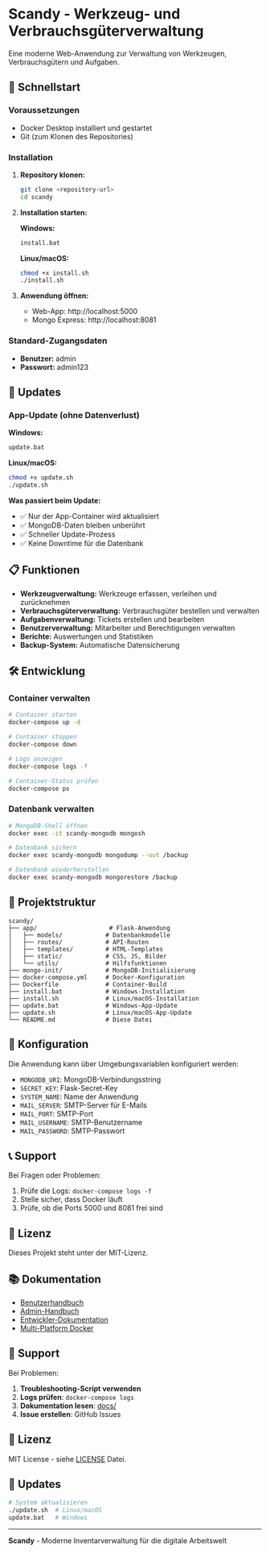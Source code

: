 # Scandy - Werkzeug- und Verbrauchsgüterverwaltung

Eine moderne Web-Anwendung zur Verwaltung von Werkzeugen, Verbrauchsgütern und Aufgaben.

## 🚀 Schnellstart

### Voraussetzungen
- Docker Desktop installiert und gestartet
- Git (zum Klonen des Repositories)

### Installation

1. **Repository klonen:**
   ```bash
   git clone <repository-url>
   cd scandy
   ```

2. **Installation starten:**

   **Windows:**
   ```cmd
   install.bat
   ```

   **Linux/macOS:**
   ```bash
   chmod +x install.sh
   ./install.sh
   ```

3. **Anwendung öffnen:**
   - Web-App: http://localhost:5000
   - Mongo Express: http://localhost:8081

### Standard-Zugangsdaten
- **Benutzer:** admin
- **Passwort:** admin123

## 🔄 Updates

### App-Update (ohne Datenverlust)

**Windows:**
```cmd
update.bat
```

**Linux/macOS:**
```bash
chmod +x update.sh
./update.sh
```

**Was passiert beim Update:**
- ✅ Nur der App-Container wird aktualisiert
- ✅ MongoDB-Daten bleiben unberührt
- ✅ Schneller Update-Prozess
- ✅ Keine Downtime für die Datenbank

## 📋 Funktionen

- **Werkzeugverwaltung:** Werkzeuge erfassen, verleihen und zurücknehmen
- **Verbrauchsgüterverwaltung:** Verbrauchsgüter bestellen und verwalten
- **Aufgabenverwaltung:** Tickets erstellen und bearbeiten
- **Benutzerverwaltung:** Mitarbeiter und Berechtigungen verwalten
- **Berichte:** Auswertungen und Statistiken
- **Backup-System:** Automatische Datensicherung

## 🛠️ Entwicklung

### Container verwalten

```bash
# Container starten
docker-compose up -d

# Container stoppen
docker-compose down

# Logs anzeigen
docker-compose logs -f

# Container-Status prüfen
docker-compose ps
```

### Datenbank verwalten

```bash
# MongoDB-Shell öffnen
docker exec -it scandy-mongodb mongosh

# Datenbank sichern
docker exec scandy-mongodb mongodump --out /backup

# Datenbank wiederherstellen
docker exec scandy-mongodb mongorestore /backup
```

## 📁 Projektstruktur

```
scandy/
├── app/                    # Flask-Anwendung
│   ├── models/            # Datenbankmodelle
│   ├── routes/            # API-Routen
│   ├── templates/         # HTML-Templates
│   ├── static/            # CSS, JS, Bilder
│   └── utils/             # Hilfsfunktionen
├── mongo-init/            # MongoDB-Initialisierung
├── docker-compose.yml     # Docker-Konfiguration
├── Dockerfile             # Container-Build
├── install.bat            # Windows-Installation
├── install.sh             # Linux/macOS-Installation
├── update.bat             # Windows-App-Update
├── update.sh              # Linux/macOS-App-Update
└── README.md              # Diese Datei
```

## 🔧 Konfiguration

Die Anwendung kann über Umgebungsvariablen konfiguriert werden:

- `MONGODB_URI`: MongoDB-Verbindungsstring
- `SECRET_KEY`: Flask-Secret-Key
- `SYSTEM_NAME`: Name der Anwendung
- `MAIL_SERVER`: SMTP-Server für E-Mails
- `MAIL_PORT`: SMTP-Port
- `MAIL_USERNAME`: SMTP-Benutzername
- `MAIL_PASSWORD`: SMTP-Passwort

## 📞 Support

Bei Fragen oder Problemen:
1. Prüfe die Logs: `docker-compose logs -f`
2. Stelle sicher, dass Docker läuft
3. Prüfe, ob die Ports 5000 und 8081 frei sind

## 📄 Lizenz

Dieses Projekt steht unter der MIT-Lizenz.

## 📚 Dokumentation

- [Benutzerhandbuch](docs/05_BENUTZERHANDBUCH.md)
- [Admin-Handbuch](docs/06_ADMINHANDBUCH.md)
- [Entwickler-Dokumentation](docs/10_ENTWICKLUNG.md)
- [Multi-Platform Docker](DOCKER_MULTI_PLATFORM.md)

## 🤝 Support

Bei Problemen:

1. **Troubleshooting-Script verwenden**
2. **Logs prüfen**: `docker-compose logs`
3. **Dokumentation lesen**: [docs/](docs/)
4. **Issue erstellen**: GitHub Issues

## 📄 Lizenz

MIT License - siehe [LICENSE](LICENSE) Datei.

## 🔄 Updates

```bash
# System aktualisieren
./update.sh  # Linux/macOS
update.bat   # Windows
```

---

**Scandy** - Moderne Inventarverwaltung für die digitale Arbeitswelt 